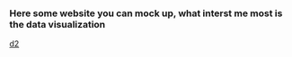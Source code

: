 ### Here some website you can mock up, what interst me most is the data visualization
[d2](https://www.caicai.me)

